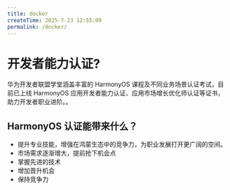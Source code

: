 ```yaml
---
title: docker
createTime: 2025-7-23 12:55:09
permalink: /docker/
---
```

# 开发者能力认证?
华为开发者联盟学堂涵盖丰富的 HarmonyOS 课程及不同业务场景认证考试，目前已上线 HarmonyOS 应用开发者能力认证、应用市场增长优化师认证等证书，助力开发者职业进阶。。
## HarmonyOS 认证能带来什么？
- 提升专业技能，增强在鸿蒙生态中的竞争力，为职业发展打开更广阔的空间。
- 市场需求逐渐增大，提前抢下机会点
- 掌握先进的技术
- 增加晋升机会
- 保持竞争力